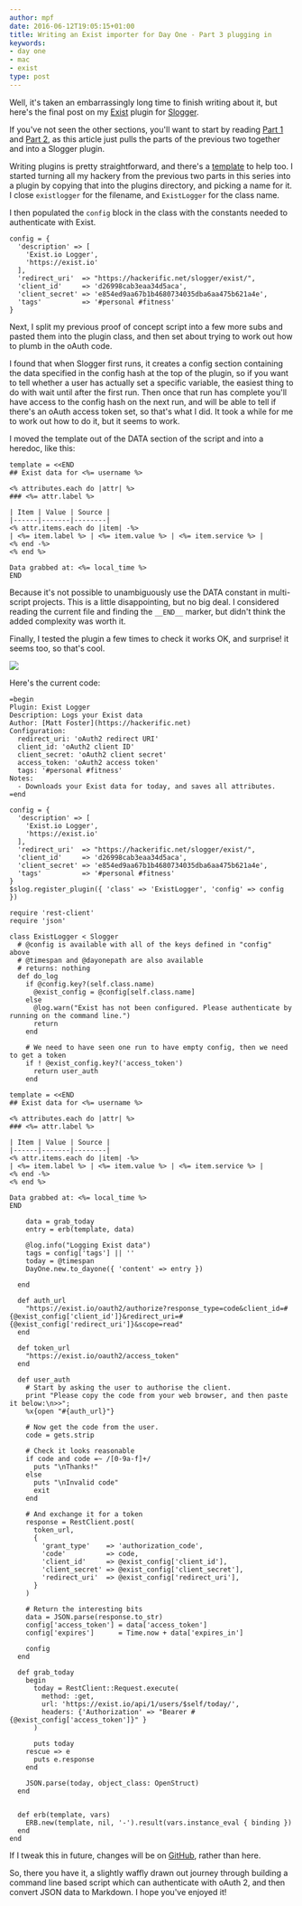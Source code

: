 ```yaml
---
author: mpf
date: 2016-06-12T19:05:15+01:00
title: Writing an Exist importer for Day One - Part 3 plugging in
keywords:
- day one
- mac
- exist
type: post
---
```


Well, it's taken an embarrassingly long time to finish writing about it, but
here's the final post on my [Exist](https://exist.io) plugin for
[Slogger](https://github.com/ttscoff/Slogger). 

If you've not seen the other sections, you'll want to start by reading 
[Part 1](https://hackerific.net/2016/05/29/writing-an-exist-importer-for-day-one---part-1-authentication/)
and
[Part
2](https://hackerific.net/2016/06/05/writing-an-exist-importer-for-day-one---part-2-logging/),
as this article just pulls the parts of the previous two together and into a Slogger plugin.


Writing plugins is pretty straightforward, and there's a
[template](https://github.com/ttscoff/Slogger/blob/master/plugin_template.rb)
to help too. I started turning all my hackery from the previous two parts in
this series into a plugin by copying that into the plugins directory, and
picking a name for it. I close `existlogger` for the filename, and
`ExistLogger` for the class name.

I then populated the `config` block in the class with the constants needed to
authenticate with Exist. 

```
config = {
  'description' => [
    'Exist.io Logger',
    'https://exist.io'
  ],
  'redirect_uri'  => "https://hackerific.net/slogger/exist/",
  'client_id'     => 'd26998cab3eaa34d5aca',
  'client_secret' => 'e854ed9aa67b1b4680734035dba6aa475b621a4e',
  'tags'          => '#personal #fitness'
}
```

Next, I split my previous proof of concept script into a few more subs and
pasted them into the plugin class, and then set about trying to work out how to
plumb in the oAuth code.

I found that when Slogger first runs, it creates a config section containing
the data specified in the config hash at the top of the plugin, so if you want
to tell whether a user has actually set a specific variable, the easiest thing
to do with wait until after the first run. Then once that run has complete
you'll have access to the config hash on the next run, and will be able to tell
if there's an oAuth access token set, so that's what I did. It took a while for
me to work out how to do it, but it seems to work.

I moved the template out of the DATA section of the script and into a heredoc, like this:

```
template = <<END
## Exist data for <%= username %>

<% attributes.each do |attr| %>
### <%= attr.label %>

| Item | Value | Source |
|------|-------|--------|
<% attr.items.each do |item| -%>
| <%= item.label %> | <%= item.value %> | <%= item.service %> |
<% end -%>
<% end %>

Data grabbed at: <%= local_time %>
END
```

Because it's not possible to unambiguously use the DATA constant in
multi-script projects. This is a little disappointing, but no big deal. I
considered reading the current file and finding the `__END__` marker, but
didn't think the added complexity was worth it.

Finally, I tested the plugin a few times to check it works OK, and surprise! it
seems too, so that's cool.

![](/images/exist-log.png)

Here's the current code: 

```
=begin
Plugin: Exist Logger
Description: Logs your Exist data
Author: [Matt Foster](https://hackerific.net)
Configuration:
  redirect_uri: 'oAuth2 redirect URI'
  client_id: 'oAuth2 client ID'
  client_secret: 'oAuth2 client secret'
  access_token: 'oAuth2 access token'
  tags: '#personal #fitness'
Notes:
  - Downloads your Exist data for today, and saves all attributes.
=end

config = { 
  'description' => [
    'Exist.io Logger',
    'https://exist.io' 
  ],
  'redirect_uri'  => "https://hackerific.net/slogger/exist/",
  'client_id'     => 'd26998cab3eaa34d5aca',
  'client_secret' => 'e854ed9aa67b1b4680734035dba6aa475b621a4e',
  'tags'          => '#personal #fitness'
}
$slog.register_plugin({ 'class' => 'ExistLogger', 'config' => config })

require 'rest-client'
require 'json'

class ExistLogger < Slogger
  # @config is available with all of the keys defined in "config" above
  # @timespan and @dayonepath are also available
  # returns: nothing
  def do_log
    if @config.key?(self.class.name)
      @exist_config = @config[self.class.name]
    else
      @log.warn("Exist has not been configured. Please authenticate by running on the command line.")
      return
    end

    # We need to have seen one run to have empty config, then we need to get a token
    if ! @exist_config.key?('access_token')
      return user_auth
    end

template = <<END
## Exist data for <%= username %>

<% attributes.each do |attr| %>
### <%= attr.label %>

| Item | Value | Source |
|------|-------|--------|
<% attr.items.each do |item| -%>
| <%= item.label %> | <%= item.value %> | <%= item.service %> |
<% end -%>
<% end %>

Data grabbed at: <%= local_time %>
END

    data = grab_today
    entry = erb(template, data)

    @log.info("Logging Exist data")
    tags = config['tags'] || ''
    today = @timespan
    DayOne.new.to_dayone({ 'content' => entry })

  end

  def auth_url
    "https://exist.io/oauth2/authorize?response_type=code&client_id=#{@exist_config['client_id']}&redirect_uri=#{@exist_config['redirect_uri']}&scope=read"
  end

  def token_url
    "https://exist.io/oauth2/access_token"
  end

  def user_auth
    # Start by asking the user to authorise the client. 
    print "Please copy the code from your web browser, and then paste it below:\n>>";
    %x{open "#{auth_url}"}

    # Now get the code from the user.
    code = gets.strip

    # Check it looks reasonable
    if code and code =~ /[0-9a-f]+/
      puts "\nThanks!"
    else
      puts "\nInvalid code"
      exit
    end

    # And exchange it for a token
    response = RestClient.post(
      token_url, 
      { 
        'grant_type'    => 'authorization_code',
        'code'          => code,
        'client_id'     => @exist_config['client_id'],
        'client_secret' => @exist_config['client_secret'],
        'redirect_uri'  => @exist_config['redirect_uri'],
      }
    )

    # Return the interesting bits
    data = JSON.parse(response.to_str)
    config['access_token'] = data['access_token']
    config['expires']      = Time.now + data['expires_in']

    config
  end

  def grab_today
    begin
      today = RestClient::Request.execute(
        method: :get,
        url: 'https://exist.io/api/1/users/$self/today/',
        headers: {'Authorization' => "Bearer #{@exist_config['access_token']}" }
      )

      puts today
    rescue => e
      puts e.response
    end

    JSON.parse(today, object_class: OpenStruct)
  end


  def erb(template, vars)
    ERB.new(template, nil, '-').result(vars.instance_eval { binding })
  end
end
```

If I tweak this in future, changes will be on
[GitHub](https://github.com/mattfoster/Slogger/blob/master/plugins/existlogger.rb), rather than here.

So, there you have it, a slightly waffly drawn out journey through building a
command line based script which can authenticate with oAuth 2, and then convert
JSON data to Markdown. I hope you've enjoyed it!

